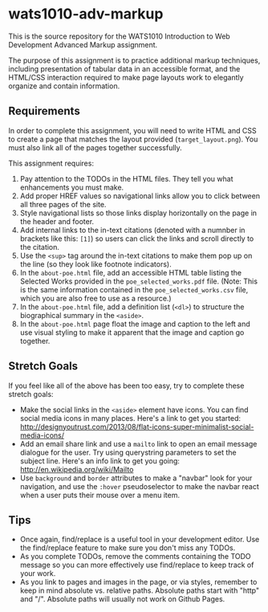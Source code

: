  wats1010-adv-markup
===================

This is the source repository for the WATS1010 Introduction to Web Development
Advanced Markup assignment.

The purpose of this assignment is to practice additional markup techniques,
including presentation of tabular data in an accessible format, and the
HTML/CSS interaction required to make page layouts work to elegantly organize
and contain information.

Requirements
------------

In order to complete this assignment, you will need to write HTML and CSS to
create a page that matches the layout provided (``target_layout.png``). You
must also link all of the pages together successfully.

This assignment requires:

1. Pay attention to the TODOs in the HTML files. They tell you what enhancements
   you must make.
2. Add proper HREF values so navigational links allow you to click between all
   three pages of the site.
3. Style navigational lists so those links display horizontally on the page in
   the header and footer.
4. Add internal links to the in-text citations (denoted with a numnber in
   brackets like this: ``[1]``) so users can click the links and scroll directly
   to the citation.
5. Use the ``<sup>`` tag around the in-text citations to make them pop up on
   the line (so they look like footnote indicators).
6. In the ``about-poe.html`` file, add an accessible HTML table listing the
   Selected Works provided in the ``poe_selected_works.pdf`` file. (Note: This
   is the same information contained in the ``poe_selected_works.csv`` file,
   which you are also free to use as a resource.)
7. In the ``about-poe.html`` file, add a definition list (``<dl>``) to structure
   the biographical summary in the ``<aside>``.
8. In the ``about-poe.html`` page float the image and caption to the left and
   use visual styling to make it apparent that the image and caption go
   together.

Stretch Goals
-------------

If you feel like all of the above has been too easy, try to complete these
stretch goals:

* Make the social links in the ``<aside>`` element have icons. You can find
  social media icons in many places. Here's a link to get you started:
  http://designyoutrust.com/2013/08/flat-icons-super-minimalist-social-media-icons/
* Add an email share link and use a ``mailto`` link to open an email message
  dialogue for the user. Try using querystring parameters to set the
  subject line. Here's an info link to get you going:
  http://en.wikipedia.org/wiki/Mailto
* Use ``background`` and ``border`` attributes to make a "navbar" look for your
  navigation, and use the ``:hover`` pseudoselector to make the navbar react
  when a user puts their mouse over a menu item.

Tips
----

* Once again, find/replace is a useful tool in your development editor. Use
  the find/replace feature to make sure you don't miss any TODOs.
* As you complete TODOs, remove the comments containing the TODO message so
  you can more effectively use find/replace to keep track of your work.
* As you link to pages and images in the page, or via styles, remember to keep
  in mind absolute vs. relative paths. Absolute paths start with "http" and "/".
  Absolute paths will usually not work on Github Pages.
